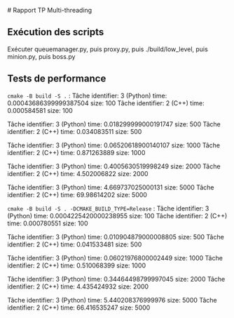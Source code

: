 # Rapport TP Multi-threading

## Exécution des scripts

Exécuter queuemanager.py, puis proxy.py, puis ./build/low_level, puis minion.py, puis boss.py

## Tests de performance

`cmake -B build -S .` :
Tâche identifier: 3 (Python) time: 0.00043686399999387504 size: 100
Tâche identifier: 2 (C++)    time: 0.000584581            size: 100

Tâche identifier: 3 (Python) time: 0.018299999000191747 size: 500
Tâche identifier: 2 (C++)    time: 0.034083511          size: 500

Tâche identifier: 3 (Python) time: 0.06520618900140107 size: 1000
Tâche identifier: 2 (C++)    time: 0.871263889         size: 1000

Tâche identifier: 3 (Python) time: 0.4005630519998249 size: 2000
Tâche identifier: 2 (C++)    time: 4.502006822        size: 2000

Tâche identifier: 3 (Python) time: 4.669737025000131 size: 5000
Tâche identifier: 2 (C++)    time: 69.98614202       size: 5000

`cmake -B build -S . -DCMAKE_BUILD_TYPE=Release` :
Tâche identifier: 3 (Python) time: 0.0004225420000238955 size: 100
Tâche identifier: 2 (C++)    time: 0.000780551           size: 100

Tâche identifier: 3 (Python) time: 0.010904879000008805 size: 500
Tâche identifier: 2 (C++)    time: 0.041533481          size: 500

Tâche identifier: 3 (Python) time: 0.06021976800002449 size: 1000
Tâche identifier: 2 (C++)    time: 0.510068399         size: 1000

Tâche identifier: 3 (Python) time: 0.34464498799997045 size: 2000
Tâche identifier: 2 (C++)    time: 4.435424932         size: 2000

Tâche identifier: 3 (Python) time: 5.440208376999976 size: 5000
Tâche identifier: 2 (C++)    time: 66.416535247      size: 5000
